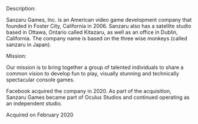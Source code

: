 Description:

Sanzaru Games, Inc. is an American video game development company that founded in Foster City, California in 2006. Sanzaru also has a satellite studio based in Ottawa, Ontario called Kitazaru, as well as an office in Dublin, California. The company name is based on the three wise monkeys (called sanzaru in Japan).

Mission:

Our mission is to bring together a group of talented individuals to share a common vision to develop fun to play, visually stunning and technically spectacular console games.

Facebook acquired the company in 2020. As part of the acquisition, Sanzaru Games became part of Oculus Studios and continued operating as an independent studio.

Acquired on February 2020